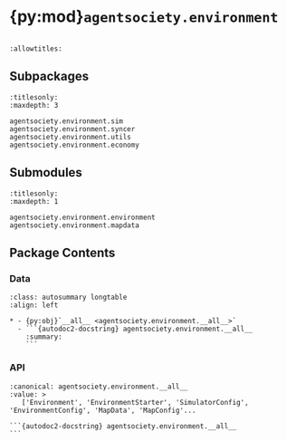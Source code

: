 # {py:mod}`agentsociety.environment`

```{py:module} agentsociety.environment
```

```{autodoc2-docstring} agentsociety.environment
:allowtitles:
```

## Subpackages

```{toctree}
:titlesonly:
:maxdepth: 3

agentsociety.environment.sim
agentsociety.environment.syncer
agentsociety.environment.utils
agentsociety.environment.economy
```

## Submodules

```{toctree}
:titlesonly:
:maxdepth: 1

agentsociety.environment.environment
agentsociety.environment.mapdata
```

## Package Contents

### Data

````{list-table}
:class: autosummary longtable
:align: left

* - {py:obj}`__all__ <agentsociety.environment.__all__>`
  - ```{autodoc2-docstring} agentsociety.environment.__all__
    :summary:
    ```
````

### API

````{py:data} __all__
:canonical: agentsociety.environment.__all__
:value: >
   ['Environment', 'EnvironmentStarter', 'SimulatorConfig', 'EnvironmentConfig', 'MapData', 'MapConfig'...

```{autodoc2-docstring} agentsociety.environment.__all__
```

````

